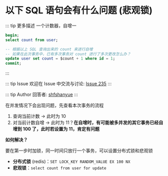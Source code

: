 # 以下 SQL 语句会有什么问题 (悲观锁)

::: tip 更多描述 
 一个计数器，自增一

``` sql
begin;
select count from user;

-- 根据以上 SQL 查询出来的 count 来进行自增
-- 如果在此次事务中，已有多次事务对 count 进行了多次更改怎么办？
update user set count = $count + 1 where id = 1;
commit;
``` 
::: 

::: tip Issue 
 欢迎在 Issue 中交流与讨论: [Issue 235](https://github.com/shfshanyue/Daily-Question/issues/235) 
:::

::: tip Author 
回答者: [shfshanyue](https://github.com/shfshanyue) 
:::

在并发情况下会出现问题，先查看本次事务的流程

1. 查询当前计数 -> 此时为 10
1. 对当前计数自增 -> 此时为 11？**在自增时，有可能被多并发的其它事务已经自增到 100 了，此时若设置为 11，肯定有问题**

**如何解决？**

要在第一步时加锁，同一时间只放行一个事务，可以设置分布式锁和悲观锁

+ **分布式锁** (redis)：`SET LOCK_KEY RANDOM_VALUE EX 100 NX`
+ **悲观锁**：`select count from user for update`